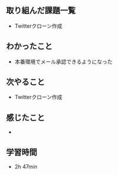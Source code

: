 ## 取り組んだ課題一覧
- Twitterクローン作成
## わかったこと
- 本番環境でメール承認できるようになった
## 次やること
- Twitterクローン作成
## 感じたこと
- 
## 学習時間
- 2h 47min